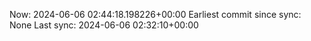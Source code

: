 Now: 2024-06-06 02:44:18.198226+00:00 Earliest commit since sync: None Last sync: 2024-06-06 02:32:10+00:00
